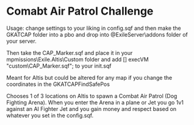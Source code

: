 # Comabt Air Patrol Challenge
Usage: change settings to your liking in config.sqf and then make the GKATCAP folder into a pbo and drop into
@ExileServer\addons folder of your server.

Then take the CAP_Marker.sqf and place it in your mpmissions\Exile.Altis\Custom folder and add
[] execVM "custom\CAP_Marker.sqf";
to your init.sqf

Meant for Altis but could be altered for any map if you change the coordinates in the GKATCAPFindSafePos

Chooses 1 of 3 locations on Altis to spawn a Combat Air Patrol (Dog Fighting Arena).  When you enter the Arena in a plane or Jet you go 1v1 against an AI Fighter Jet and you gain money and respect based on whatever you set in the config.sqf.